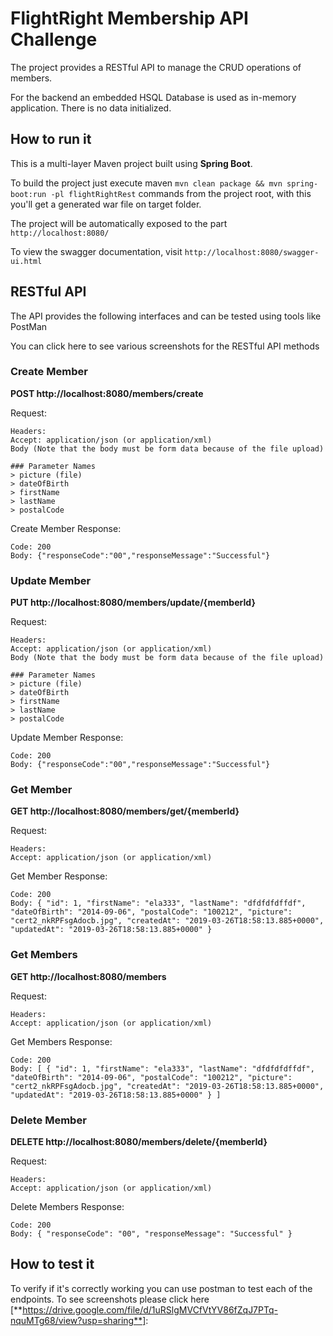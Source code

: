 # FlightRight Membership API Challenge

The project provides a RESTful API to manage the CRUD operations of members.

For the backend an embedded HSQL Database is used as in-memory application. There is no data initialized.

## How to run it

This is a multi-layer Maven project built using **Spring Boot**.

To build the project just execute maven `mvn clean package && mvn spring-boot:run -pl flightRightRest` commands from the project root, with this you'll get a generated war file on target folder.

The project will be automatically exposed to the part `http://localhost:8080/`

To view the swagger documentation, visit `http://localhost:8080/swagger-ui.html`

## RESTful API

The API provides the following interfaces and can be tested using tools like PostMan

You can click here to see various screenshots for the RESTful API methods

### Create Member
**POST http://localhost:8080/members/create**

Request:
```
Headers:
Accept: application/json (or application/xml)
Body (Note that the body must be form data because of the file upload)

### Parameter Names
> picture (file)
> dateOfBirth
> firstName
> lastName
> postalCode
```

Create Member Response:
```
Code: 200
Body: {"responseCode":"00","responseMessage":"Successful"}
```

### Update Member
**PUT http://localhost:8080/members/update/{memberId}**

Request:
```
Headers:
Accept: application/json (or application/xml)
Body (Note that the body must be form data because of the file upload)

### Parameter Names
> picture (file)
> dateOfBirth
> firstName
> lastName
> postalCode
```

Update Member Response:
```
Code: 200
Body: {"responseCode":"00","responseMessage":"Successful"}
```

### Get Member
**GET http://localhost:8080/members/get/{memberId}**

Request:
```
Headers:
Accept: application/json (or application/xml)
```

Get Member Response:
```
Code: 200
Body: { "id": 1, "firstName": "ela333", "lastName": "dfdfdfdffdf", "dateOfBirth": "2014-09-06", "postalCode": "100212", "picture": "cert2_nkRPFsgAdocb.jpg", "createdAt": "2019-03-26T18:58:13.885+0000", "updatedAt": "2019-03-26T18:58:13.885+0000" }
```

### Get Members
**GET http://localhost:8080/members**

Request:
```
Headers:
Accept: application/json (or application/xml)
```

Get Members Response:
```
Code: 200
Body: [ { "id": 1, "firstName": "ela333", "lastName": "dfdfdfdffdf", "dateOfBirth": "2014-09-06", "postalCode": "100212", "picture": "cert2_nkRPFsgAdocb.jpg", "createdAt": "2019-03-26T18:58:13.885+0000", "updatedAt": "2019-03-26T18:58:13.885+0000" } ]
```

### Delete Member
**DELETE http://localhost:8080/members/delete/{memberId}**

Request:
```
Headers:
Accept: application/json (or application/xml)
```

Delete Members Response:
```
Code: 200
Body: { "responseCode": "00", "responseMessage": "Successful" }
```

## How to test it

To verify if it's correctly working you can use postman to test each of the endpoints. To see screenshots please click here [**https://drive.google.com/file/d/1uRSlgMVCfVtYV86fZqJ7PTq-nquMTg68/view?usp=sharing**]:


